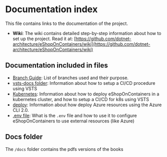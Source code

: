 # Documentation index

This file contains links to the documentation of the project.

* **Wiki**: The wiki contains detailed step-by-step information about how to set up the project. Read it at: [https://github.com/dotnet-architecture/eShopOnContainers/wiki](https://github.com/dotnet-architecture/eShopOnContainers/wiki)

## Documentation included in files

* [Branch Guide](../branch-guide.md): List of branches used and their purpose.
* [vsts-docs folder](.,/vsts-docs/readme.md): Information about how to setup a CI/CD procedure using VSTS
* [Kubernetes](,./k8s/readme.md): Information about how to deploy eShopOnContainers in a kubernetes cluster, and how to setup a CI/CD for k8s using VSTS
* [deploy](../deploy/readme.md): Information about how deploy Azure resources using the Azure CLI 2.0.
* [.env file](./README.ENV.md): What is the `.env` file and how to use it to configure eShopOnContainers to use external resources (like Azure)

## Docs folder

The `/docs` folder contains the pdfs versions of the books

